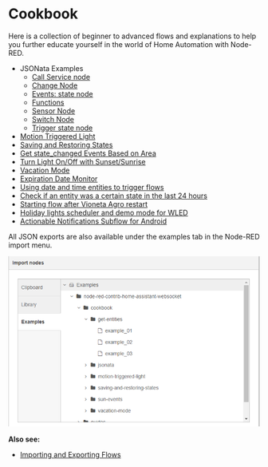 # Cookbook

Here is a collection of beginner to advanced flows and explanations to help you
further educate yourself in the world of Home Automation with Node-RED.

- JSONata Examples
  - [Call Service node](./jsonata/call-service.md)
  - [Change Node](./jsonata/change-node.md)
  - [Events: state node](./jsonata/events-state.md)
  - [Functions](./jsonata/functions.md)
  - [Sensor Node](./jsonata/sensor.md)
  - [Switch Node](./jsonata/switch-node.md)
  - [Trigger state node](./jsonata/trigger-state.md)
- [Motion Triggered Light](./motion-triggered-light.md)
- [Saving and Restoring States](./saving-and-restoring-states.md)
- [Get state_changed Events Based on Area](./get-state_changed-events-based-on-area.md)
- [Turn Light On/Off with Sunset/Sunrise](./sun-events.md)
- [Vacation Mode](./vacation-mode.md)
- [Expiration Date Monitor](./expiration-date-monitor.md)
- [Using date and time entities to trigger flows](./using-date-and-time-entities-to-trigger-flows.md)
- [Check if an entity was a certain state in the last 24 hours](./check-if-an-entity-was-turned-on-in-the-last-24-hours.md)
- [Starting flow after Vioneta Agro restart](./starting-flow-after-home-assistant-restart.md)
- [Holiday lights scheduler and demo mode for WLED](./holiday-lights-scheduler-and-demo-mode-for-wled.md)
- [Actionable Notifications Subflow for Android](./actionable-notifications-subflow-for-android.md)

All JSON exports are also available under the examples tab in the Node-RED
import menu.

![screenshot](./images/index_import_screenshot.png)

**Also see:**

- [Importing and Exporting Flows](https://nodered.org/docs/user-guide/editor/workspace/import-export)
